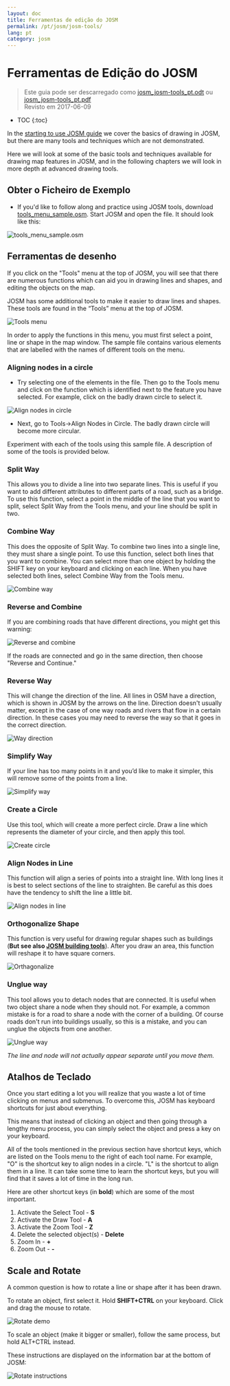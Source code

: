 ```yaml
---
layout: doc
title: Ferramentas de edição do JOSM
permalink: /pt/josm/josm-tools/
lang: pt
category: josm
---
```


Ferramentas de Edição do JOSM
==================

> Este guia pode ser descarregado como [josm_josm-tools_pt.odt](/files/josm_josm-tools_pt.odt) ou [josm_josm-tools_pt.pdf](/files/josm_josm-tools_pt.pdf)  
> Revisto em 2017-06-09  

- TOC
{:toc}

In the [starting to use JOSM guide](/en/josm/start-josm/) we cover the basics of drawing in JOSM, but there are many tools and techniques which are not demonstrated.

Here we will look at some of the basic tools and techniques available for drawing map features in JOSM, and in the following chapters we will look in more depth at advanced drawing tools.

Obter o Ficheiro de Exemplo
-------------------

- If you'd like to follow along and practice using JOSM tools, download [tools_menu_sample.osm](/files/tools_menu_sample.osm). Start JOSM and open the file. It should look like this:

![tools_menu_sample.osm][]

Ferramentas de desenho
-------------

If you click on the "Tools" menu at the top of JOSM, you will see that there are numerous functions which can aid you in drawing lines and shapes, and editing the objects on the map.

JOSM has some additional tools to make it easier to draw lines and shapes. These tools are found in the “Tools” menu at the top of JOSM.

![Tools menu][]

In order to apply the functions in this menu, you must first select a point, line or shape in the map window. The sample file contains various elements that are labelled with the names of different tools on the menu.

### Aligning nodes in a circle  

- Try selecting one of the elements in the file. Then go to the Tools menu and click on the function which is identified next to the feature you have selected. For example, click on the badly drawn circle to select it.

![Align nodes in circle][]

- Next, go to Tools->Align Nodes in Circle. The badly drawn circle will become more circular.

Experiment with each of the tools using this sample file. A description of some of the tools is provided below.

### Split Way  

This allows you to divide a line into two separate lines. This is useful if you want to add different attributes to different parts of a road, such as a bridge. To use this function, select a point in the middle of the line that you want to split, select Split Way from the Tools menu, and your line should be split in two.


### Combine Way

This does the opposite of Split Way. To combine two lines into a single line, they must share a single point. To use this function, select both lines that you want to combine. You can select more than one object by holding the SHIFT key on your keyboard and clicking on each line. When you have selected both lines, select Combine Way from the Tools menu.

![Combine way][]


### Reverse and Combine  

If you are combining roads that have different directions, you might get this warning:

![Reverse and combine][]

If the roads are connected and go in the same direction, then choose "Reverse and Continue."


### Reverse Way

This will change the direction of the line. All lines in OSM have a direction, which is shown in JOSM by the arrows on the line. Direction doesn't usually matter, except in the case of one way roads and rivers that flow in a certain direction. In these cases you may need to reverse the way so that it goes in the correct direction.

![Way direction][]

### Simplify Way

If your line has too many points in it and you’d like to make it simpler, this will remove some of the points from a line.

![Simplify way][]


### Create a Circle

Use this tool, which will create a more perfect circle. Draw a line which represents the diameter of your circle, and then apply this tool.

![Create circle][]


### Align Nodes in Line

This function will align a series of points into a straight line.  With long lines it is best to select sections of the line to straighten.  Be careful as this does have the tendency to shift the line a little bit.

![Align nodes in line][]

### Orthogonalize Shape

This function is very useful for drawing regular shapes such as buildings (**But see also [JOSM building tools](/en/josm/josm-more-plugins/)**). After you draw an area, this function will reshape it to have square corners.

![Orthagonalize][]


### Unglue way

This tool allows you to detach nodes that are connected. It is useful when two object share a node when they should not. For example, a common mistake is for a road to share a node with the corner of a building. Of course roads don't run into buildings usually, so this is a mistake, and you can unglue the objects from one another.

![Unglue way][]

*The line and node will not actually appear separate until you move them.*

Atalhos de Teclado
------------------

Once you start editing a lot you will realize that you waste a lot of time clicking on menus and submenus. To overcome this, JOSM has keyboard shortcuts for just about everything.

This means that instead of clicking an object and then going through a lengthy menu process, you can simply select the object and press a key on your keyboard.

All of the tools mentioned in the previous section have shortcut keys, which are listed on the Tools menu to the right of each tool name. For example, "O" is the
shortcut key to align nodes in a circle. "L" is the shortcut to align them in a line. It can take some time to learn the shortcut keys, but you will find that it saves
a lot of time in the long run.

Here are other shortcut keys (in **bold**) which are some of the most important.

1.  Activate the Select Tool - **S**
2.  Activate the Draw Tool - **A**
3.  Activate the Zoom Tool - **Z**
4.  Delete the selected object(s) - **Delete**
5.  Zoom In - **+**
6.  Zoom Out - **-**


Scale and Rotate
----------------

A common question is how to rotate a line or shape after it has been drawn.

To rotate an object, first select it. Hold **SHIFT+CTRL** on your keyboard. Click and drag the mouse to rotate.

![Rotate demo][]

To scale an object (make it bigger or smaller), follow the same process, but hold ALT+CTRL instead.

These instructions are displayed on the information bar at the bottom of JOSM:

![Rotate instructions][]




[tools_menu_sample.osm]: /images/josm/tools-menu-sample-file.png
[Tools menu]: /images/josm/tools-menu.png
[Align nodes in circle]: /images/josm/align-nodes-in-circle.png
[Combine way]: /images/josm/combine-way.png
[Reverse and combine]: /images/josm/reverse-and-combine.png
[Way direction]: /images/josm/way-direction.png
[Simplify way]: /images/josm/simplify-way.png
[Create circle]: /images/josm/create-circle.png
[Align nodes in line]: /images/josm/align-nodes-in-line.png
[Orthagonalize]: /images/josm/orthagonalize.png
[Unglue way]: /images/josm/unglue-way.png
[Keyboard S]: /images/josm/keyboard-s.png
[Keyboard A]: /images/josm/keyboard-a.png
[Keyboard Z]: /images/josm/keyboard-z.png
[Keyboard Del]: /images/josm/keyboard-del.png
[Keyboard plus]: /images/josm/keyboard-plus.png
[Keyboard minus]: /images/josm/keyboard-minus.png
[Rotate demo]: /images/josm/rotate-demo.png
[Rotate instructions]: /images/josm/rotate-instructions.png